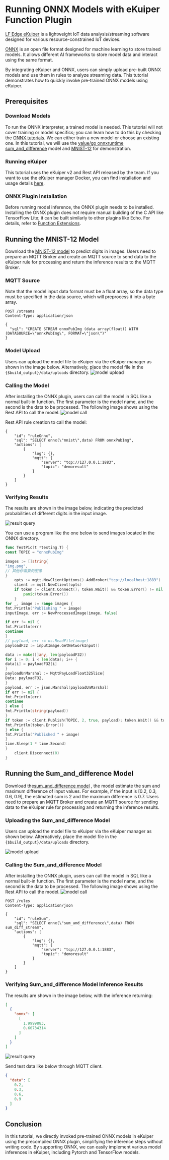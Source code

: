 # Running ONNX Models with eKuiper Function Plugin

[LF Edge eKuiper](https://www.lfedge.org/projects/ekuiper/) is a lightweight IoT data analysis/streaming software
designed for various resource-constrained IoT devices.

[ONNX](https://onnx.ai/get-started.html) is an open file format designed for machine learning to store trained models.
It allows different AI frameworks to store model data and interact using the same format.

By integrating eKuiper and ONNX, users can simply upload pre-built ONNX models and use them in rules to analyze streaming data. This tutorial demonstrates how to quickly invoke pre-trained ONNX models using eKuiper.

## Prerequisites

### Download Models

To run the ONNX interpreter, a trained model is needed. This tutorial will not cover training or model specifics; you can learn how to do this by checking the [ONNX tutorials](https://github.com/onnx/tutorials#converting-to-onnx-format).
We can either train a new model or choose an existing one.
In this tutorial, we will use the [yalue/go onnxruntime](https://github.com/yalue/onnxruntime_go_examples)  [sum_and_difference](https://github.com/yalue/onnxruntime_go_examples/tree/master/sum_and_difference) model and [MNIST-12](https://github.com/onnx/models/tree/ddbbd1274c8387e3745778705810c340dea3d8c7/validated/vision/classification/mnist) for demonstration.

### Running eKuiper

This tutorial uses the eKuiper v2 and Rest API released by the team. If you want to use the eKuiper manager Docker, you can find installation and usage details [here](https://hub.docker.com/r/emqx/ekuiper-manager).

### ONNX Plugin Installation

Before running model inference, the ONNX plugin needs to be installed.
Installing the ONNX plugin does not require manual building of the C API like TensorFlow Lite; it can be built similarly to other plugins like Echo. For details, refer to [Function Extensions](https://ekuiper.org/docs/zh/latest/extension/native/develop/function.html).

## Running the MNIST-12 Model

Download the [MNIST-12 model](https://github.com/onnx/models/blob/ddbbd1274c8387e3745778705810c340dea3d8c7/validated/vision/classification/mnist/model/mnist-12.onnx) to predict digits in images.
Users need to prepare an MQTT Broker and create an MQTT source to send data to the eKuiper rule for processing and return the inference results to the MQTT Broker.

### MQTT Source

Note that the model input data format must be a float array, so the data type must be specified in the data source, which will preprocess it into a byte array.

```shell
POST /streams 
Content-Type: application/json

{
  "sql": "CREATE STREAM onnxPubImg (data array(float)) WITH (DATASOURCE=\"onnxPubImg\", FORMAT=\"json\")"
}
```

### Model Upload

Users can upload the model file to eKuiper via the eKuiper manager as shown in the image below. Alternatively, place the model file in the `{$build_output}/data/uploads` directory.
![model upload](../../resources/sin_upload.png)

### Calling the Model

After installing the ONNX plugin, users can call the model in SQL like a normal built-in function. The first parameter is the model name, and the second is the data to be processed.
The following image shows using the Rest API to call the model.
![model call](../../resources/tflite_sin_rule.png)

Rest API rule creation to call the model:

```shell
{
    "id": "ruleOnnx",
    "sql": "SELECT onnx(\"mnist\",data) FROM onnxPubImg",
    "actions": [
        {
            "log": {},
            "mqtt": {
                "server": "tcp://127.0.0.1:1883",
                "topic": "demoresult"
            }
        }
    ]
}
```

### Verifying Results

The results are shown in the image below, indicating the predicted probabilities of different digits in the input image.

![result query](../../resources/mqttx_mnist.png)

You can use a program like the one below to send images located in the ONNX directory.

```go
func TestPic(t *testing.T) {
const TOPIC = "onnxPubImg"

images := []string{
"img.png",
// 其他你需要的图像
}
    opts := mqtt.NewClientOptions().AddBroker("tcp://localhost:1883")
    client := mqtt.NewClient(opts)
    if token := client.Connect(); token.Wait() && token.Error() != nil {
        panic(token.Error())
    }
for _, image := range images {
fmt.Println("Publishing " + image)
inputImage, err := NewProcessedImage(image, false)

if err != nil {
fmt.Println(err)
continue
}
// payload, err := os.ReadFile(image)
payloadF32 := inputImage.GetNetworkInput()

data := make([]any, len(payloadF32))
for i := 0; i < len(data); i++ {
data[i] = payloadF32[i]
}
payloadUnMarshal := MqttPayLoadFloat32Slice{
Data: payloadF32,
}
payload, err := json.Marshal(payloadUnMarshal)
if err != nil {
fmt.Println(err)
continue
} else {
fmt.Println(string(payload))
}
if token := client.Publish(TOPIC, 2, true, payload); token.Wait() && token.Error() != nil {
fmt.Println(token.Error())
} else {
fmt.Println("Published " + image)
}
time.Sleep(1 * time.Second)
}
    client.Disconnect(0)
}
```

## Running the Sum_and_difference Model

Download the[sum_and_difference model](https://github.com/yalue/onnxruntime_go_examples/blob/master/sum_and_difference/sum_and_difference.onnx) , the model estimate the sum and maximum difference of input values.
For example, if the input is [0.2, 0.3, 0.6, 0.9], the estimated sum is 2 and the maximum difference is 0.7. Users need to prepare an MQTT Broker and create an MQTT source for sending data to the eKuiper rule for processing and returning the inference results.

### Uploading the Sum_and_difference Model

Users can upload the model file to eKuiper via the eKuiper manager as shown below. Alternatively, place the model file in the `{$build_output}/data/uploads` directory.

![model upload](../../resources/mobilenet_upload.png)

### Calling the Sum_and_difference Model

After installing the ONNX plugin, users can call the model in SQL like a normal built-in function. The first parameter is the model name, and the second is the data to be processed.
The following image shows using the Rest API to call the model.
![model call](../../resources/tflite_sin_rule.png)

```shell
POST /rules 
Content-Type: application/json

{
    "id": "ruleSum",
    "sql": "SELECT onnx(\"sum_and_difference\",data) FROM sum_diff_stream",
    "actions": [
        {
            "log": {},
            "mqtt": {
                "server": "tcp://127.0.0.1:1883",
                "topic": "demoresult"
            }
        }
    ]
}
```

### Verifying Sum_and_difference Model Inference Results

The results are shown in the image below, with the inference returning:

```json
[
  {
    "onnx": [
      [
        1.9999883,
        0.60734314
      ]
    ]
  }
]
```

![result query](../../resources/mqttx_sum_and_difference.png)

Send test data like below through MQTT client.

```json
{
  "data": [
    0.2,
    0.3,
    0.6,
    0.9
  ]
}
```

## Conclusion

In this tutorial, we directly invoked pre-trained ONNX models in eKuiper using the precompiled ONNX plugin, simplifying the inference steps without writing code.
By supporting ONNX, we can easily implement various model inferences in eKuiper, including Pytorch and TensorFlow models.
